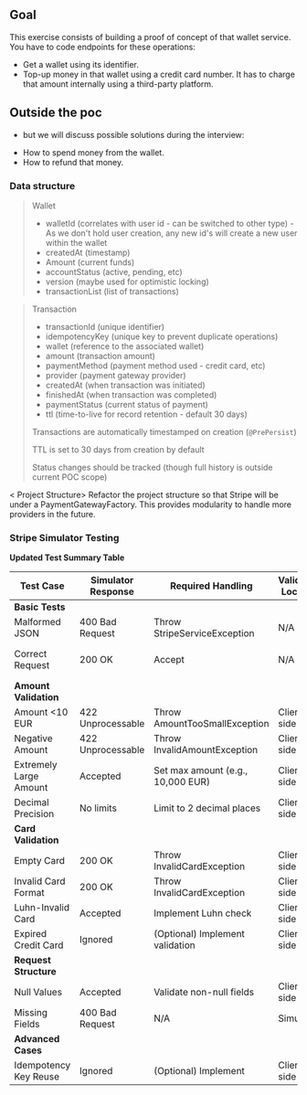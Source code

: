 <h2>Goal</h2>
This exercise consists of building a proof of concept of that wallet service. You have to code endpoints for these
operations:

- Get a wallet using its identifier.
- Top-up money in that wallet using a credit card number. It has to charge that amount internally using a third-party
  platform.

<h2> Outside the poc</h2>

* but we will discuss possible solutions during the interview:

- How to spend money from the wallet.
- How to refund that money.

<h3>Data structure</h3>

> Wallet
> - walletId<long> (correlates with user id - can be switched to other type) - As we don't hold user creation, any new
    id's will create a new user within the wallet
> - createdAt<Date> (timestamp)
> - Amount<BigDecimal> (current funds)
> - accountStatus<Enum> (active, pending, etc)
> - version<long> (maybe used for optimistic locking)
> - transactionList<Transaction> (list of transactions)

> Transaction
> - transactionId<long> (unique identifier)
> - idempotencyKey<String> (unique key to prevent duplicate operations)
> - wallet<Wallet> (reference to the associated wallet)
> - amount<BigDecimal> (transaction amount)
> - paymentMethod<Enum> (payment method used - credit card, etc)
> - provider<Enum> (payment gateway provider)
> - createdAt<Date> (when transaction was initiated)
> - finishedAt<Date> (when transaction was completed)
> - paymentStatus<Enum> (current status of payment)
> - ttl<Date> (time-to-live for record retention - default 30 days)
>
> Transactions are automatically timestamped on creation (`@PrePersist`)
>
>TTL is set to 30 days from creation by default
>
>Status changes should be tracked (though full history is outside current POC scope)

< Project Structure>
Refactor the project structure so that Stripe will be under a PaymentGatewayFactory. This provides modularity
to handle more providers in the future.

### Stripe Simulator Testing

**Updated Test Summary Table**

| Test Case              | Simulator Response | Required Handling                 | Validation Location | Notes                  |
|------------------------|--------------------|-----------------------------------|---------------------|------------------------|
| **Basic Tests**        |                    |                                   |                     |                        |
| Malformed JSON         | 400 Bad Request    | Throw StripeServiceException      | N/A                 | Correct handling       |
| Correct Request        | 200 OK             | Accept                            | N/A                 | No idempotency control |
| **Amount Validation**  |                    |                                   |                     |                        |
| Amount <10 EUR         | 422 Unprocessable  | Throw AmountTooSmallException     | Client-side         | Must pre-filter        |
| Negative Amount        | 422 Unprocessable  | Throw InvalidAmountException      | Client-side         | Must validate          |
| Extremely Large Amount | Accepted           | Set max amount (e.g., 10,000 EUR) | Client-side         | Fraud prevention       |
| Decimal Precision      | No limits          | Limit to 2 decimal places         | Client-side         | Currency standards     |
| **Card Validation**    |                    |                                   |                     |                        |
| Empty Card             | 200 OK             | Throw InvalidCardException        | Client-side         | Must pre-validate      |
| Invalid Card Format    | 200 OK             | Throw InvalidCardException        | Client-side         | Must pre-validate      |
| Luhn-Invalid Card      | Accepted           | Implement Luhn check              | Client-side         | Basic card validation  |
| Expired Credit Card    | Ignored            | (Optional) Implement validation   | Client-side         | Not required           |
| **Request Structure**  |                    |                                   |                     |                        |
| Null Values            | Accepted           | Validate non-null fields          | Client-side         | Required fields        |
| Missing Fields         | 400 Bad Request    | N/A                               | Simulator           | Correct handling       |
| **Advanced Cases**     |                    |                                   |                     |                        |
| Idempotency Key Reuse  | Ignored            | (Optional) Implement              | Client-side         | Not required           |

